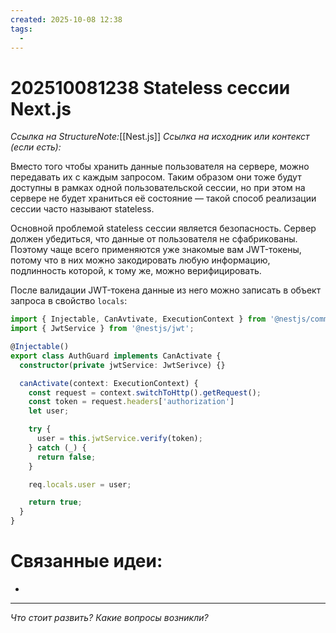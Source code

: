 ```yaml
---
created: 2025-10-08 12:38
tags:
  -
---
```

# 202510081238 Stateless сессии Next.js

*Ссылка на StructureNote:*[[Nest.js]]
*Ссылка на исходник или контекст (если есть):* 

Вместо того чтобы хранить данные пользователя на сервере, можно передавать их с каждым запросом. Таким образом они тоже будут доступны в рамках одной пользовательской сессии, но при этом на сервере не будет храниться её состояние — такой способ реализации сессии часто называют stateless.

Основной проблемой stateless сессии является безопасность. Сервер должен убедиться, что данные от пользователя не сфабрикованы. Поэтому чаще всего применяются уже знакомые вам JWT-токены, потому что в них можно закодировать любую информацию, подлинность которой, к тому же, можно верифицировать.

После валидации JWT-токена данные из него можно записать в объект запроса в свойство `locals`:

```ts
import { Injectable, CanAvtivate, ExecutionContext } from '@nestjs/common';
import { JwtService } from '@nestjs/jwt';

@Injectable()
export class AuthGuard implements CanActivate {
  constructor(private jwtService: JwtSerivce) {}

  canActivate(context: ExecutionContext) {
    const request = context.switchToHttp().getRequest();
    const token = request.headers['authorization']
    let user;

    try {
      user = this.jwtService.verify(token);
    } catch (_) {
      return false;
    }

    req.locals.user = user;

    return true;
  }
} 
```

# Связанные идеи:

*
---

*Что стоит развить? Какие вопросы возникли?*
